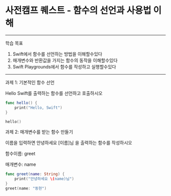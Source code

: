 # 사전캠프 퀘스트 - 함수의 선언과 사용법 이해

---

학습 목표

1. Swift에서 함수를 선언하는 방법을 이해할수있다
2. 매개변수와 반환값을 가지는 함수의 동작을 이해할수있다
3. Swift Playgrounds에서 함수를 작성하고 실행할수있다

---

과제 1:  기본적인 함수 선언

Hello Swift를 출력하는 함수를 선언하고 호출하시오

```swift
func hello() {
    print("Hello, Swift")
}

hello()	
```

과제 2: 매개변수를 받는 함수 만들기

이름을 입력하면 안녕하세요 [이름]님 을 출력하는 함수를 작성하시오

함수이름: greet

매개변수: name

```swift
func greet(name: String) {
    print("안녕하세요 \(name)님")
}
greet(name: "동현")

```
